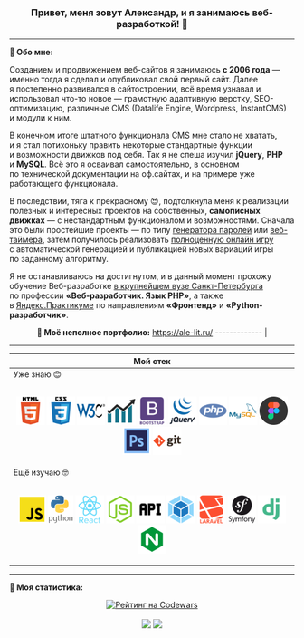 <div align="center"> 
  
### Привет, меня зовут Александр, и&nbsp;я&nbsp;занимаюсь веб-разработкой! 👋   
</div>

---

**📝 Обо мне:**

Созданием и&nbsp;продвижением веб-сайтов я&nbsp;занимаюсь **с&nbsp;2006 года**&nbsp;&mdash; именно тогда я&nbsp;сделал и&nbsp;опубликовал свой первый сайт. Далее я&nbsp;постепенно развивался в&nbsp;сайтостроении, всё время узнавал и использовал что-то новое — грамотную адаптивную верстку, SEO-оптимизацию, различные CMS (Datalife Engine, Wordpress, InstantCMS) и&nbsp;модули к&nbsp;ним.

В&nbsp;конечном итоге штатного функционала CMS мне стало не&nbsp;хватать, и&nbsp;я&nbsp;стал потихоньку править некоторые стандартные функции и&nbsp;возможности движков под себя. Так я&nbsp;не&nbsp;спеша изучил **jQuery**, **PHP** и&nbsp;**MySQL**. Всё это я&nbsp;осваивал самостоятельно, в&nbsp;основном по&nbsp;технической документации на&nbsp;оф.сайтах, и&nbsp;на&nbsp;примере уже работающего функционала.

В&nbsp;последствии, тяга к&nbsp;прекрасному 😍, подтолкнула меня к&nbsp;реализации полезных и&nbsp;интересных проектов на&nbsp;собственных, **самописных движках**&nbsp;&mdash; с&nbsp;нестандартным функционалом и&nbsp;возможностями. Сначала это были простейшие проекты&nbsp;&mdash; по&nbsp;типу [генератора паролей](https://webutils.ru/tools/passgen/) или [веб-таймера](https://webutils.ru/tools/timer/), затем получилось реализовать [полноценную онлайн игру](http://freesudoku.ru/) с&nbsp;автоматической генерацией и&nbsp;публикацией новых вариаций игры по&nbsp;заданному алгоритму.

Я&nbsp;не&nbsp;останавливаюсь на&nbsp;достигнутом, и&nbsp;в&nbsp;данный момент прохожу обучение Веб-разработке [в&nbsp;крупнейшем вузе Санкт-Петербурга](https://www.spbstu.ru/ "&laquo;Политех&raquo;") по&nbsp;профессии **&laquo;Веб-разработчик. Язык PHP&raquo;**, а&nbsp;также в&nbsp;[Яндекс.Практикуме](https://practicum.yandex.ru/ "Сервис онлайн-образования от Яндекса") по&nbsp;направлениям **&laquo;Фронтенд&raquo;** и&nbsp;**&laquo;Python-разработчик&raquo;**.

<div align="center">
  
**🤩 Моё неполное портфолио:** https://ale-lit.ru/
------------- |
  
</div>

---

<div align="center">
  
| **Мой стек** |
| --- |
| Уже знаю 😊<br><br><p align="center"><img src="https://github.com/ale-lit/ale-lit/blob/main/icons/html.svg" alt="HTML5" title="HTML5" height="50"> <img src="https://github.com/ale-lit/ale-lit/blob/main/icons/css.svg" alt="CSS3" title="CSS3" height="50"> <img src="https://github.com/ale-lit/ale-lit/blob/main/icons/w3c.svg" alt="W3C Validator" title="Валидная кроссбраузерная вёрстка" height="50"> <img src="https://github.com/ale-lit/ale-lit/blob/main/icons/seo3.svg" alt="SEO оптимизация и продвижение" title="SEO оптимизация и продвижение" height="50"> <img src="https://github.com/ale-lit/ale-lit/blob/main/icons/bootstrap.svg" alt="Bootstrap" title="Bootstrap" height="50"> <img src="https://github.com/ale-lit/ale-lit/blob/main/icons/jquery.svg" alt="jQuery" title="jQuery" height="50"> <img src="https://github.com/ale-lit/ale-lit/blob/main/icons/php.svg" alt="PHP" title="PHP" height="50"> <img src="https://github.com/ale-lit/ale-lit/blob/main/icons/mysql.svg" alt="MySQL" title="MySQL" height="50"> <img src="https://github.com/ale-lit/ale-lit/blob/main/icons/figma.svg" alt="Figma" title="Figma" height="50"> <img src="https://github.com/ale-lit/ale-lit/blob/main/icons/photoshop.svg" alt="Adobe Photoshop" title="Adobe Photoshop" height="50"> <img src="https://github.com/ale-lit/ale-lit/blob/main/icons/git.svg" alt="Git" title="Git" height="50"></p>
Ещё изучаю 🤓<br><br><p align="center"><img src="https://github.com/ale-lit/ale-lit/blob/main/icons/js.svg" alt="JavaScript" title="JavaScript" height="50"> <img src="https://github.com/ale-lit/ale-lit/blob/main/icons/python.svg" alt="Python" title="Python" height="50"> <img src="https://github.com/ale-lit/ale-lit/blob/main/icons/react.svg" alt="React" title="React" height="50"> <img src="https://github.com/ale-lit/ale-lit/blob/main/icons/nodejs.svg" alt="NodeJS" title="NodeJS" height="50"> <img src="https://github.com/ale-lit/ale-lit/blob/main/icons/api.svg" alt="API" title="API" height="50"> <img src="https://github.com/ale-lit/ale-lit/blob/main/icons/webpack.svg" alt="WebPack" title="WebPack" height="50"> <img src="https://github.com/ale-lit/ale-lit/blob/main/icons/laravel2.svg" alt="Laravel" title="Laravel" height="50"> <img src="https://github.com/ale-lit/ale-lit/blob/main/icons/symfony.svg" alt="Symfony" title="Symfony" height="50"> <img src="https://github.com/ale-lit/ale-lit/blob/main/icons/django.svg" alt="Django" title="Django" height="50"> <img src="https://github.com/ale-lit/ale-lit/blob/main/icons/nginx.svg" alt="Nginx" title="Nginx" height="50"></p> |  
</div>

---
 
**🥇 Моя статистика:**
<div align="center">
  
[![Рейтинг на Codewars](https://www.codewars.com/users/AleLit/badges/large)](https://www.codewars.com/users/AleLit "Мой профиль на Codewars")
<br><br>
<img src="https://github-readme-stats.vercel.app/api?username=ale-lit&hide=contribs&show_icons=true&border_color=c2cad0" height="140"> <img src="https://github-readme-stats.vercel.app/api/top-langs/?username=ale-lit&layout=compact&border_color=d0d7de" height="140">
</div>
